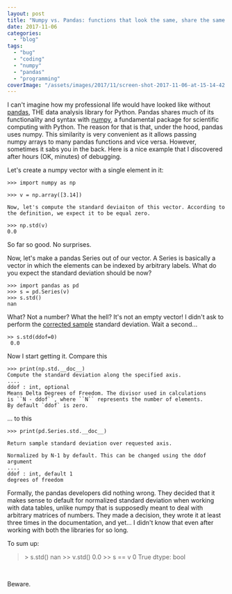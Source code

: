 ```yaml
---
layout: post
title: "Numpy vs. Pandas: functions that look the same, share the same code but behave differently"
date: 2017-11-06
categories: 
  - "blog"
tags: 
  - "bug"
  - "coding"
  - "numpy"
  - "pandas"
  - "programming"
coverImage: "/assets/images/2017/11/screen-shot-2017-11-06-at-15-14-42.png"
---
```


I can't imagine how my professional life would have looked like without [pandas](https://pandas.pydata.org/), THE data analysis library for Python. Pandas shares much of its functionality and syntax with [numpy](http://www.numpy.org/), a fundamental package for scientific computing with Python. The reason for that is that, under the hood, pandas uses numpy. This similarity is very convenient as it allows passing numpy arrays to many pandas functions and vice versa. However, sometimes it sabs you in the back. Here is a nice example that I discovered after hours (OK, minutes) of debugging.

Let's create a numpy vector with a single element in it:

```
>>> import numpy as np

>>> v = np.array([3.14]) 

Now, let's compute the standard deviaiton of this vector. According to the definition, we expect it to be equal zero.
```

```
>>> np.std(v)
0.0
```

So far so good. No surprises.

Now, let's make a pandas Series out of our vector. A Series is basically a vector in which the elements can be indexed by arbitrary labels. What do you expect the standard deviation should be now?

```
>>> import pandas as pd
>>> s = pd.Series(v)
>>> s.std()
nan

```

What? Not a number? What the hell? It's not an empty vector! I didn't ask to perform the [corrected sample](https://en.wikipedia.org/wiki/Standard_deviation#Corrected_sample_standard_deviation) standard deviation. Wait a second...

```
>> s.std(ddof=0)
 0.0
```

Now I start getting it. Compare this

```
>>> print(np.std.__doc__)
Compute the standard deviation along the specified axis.
....
ddof : int, optional
Means Delta Degrees of Freedom. The divisor used in calculations
is ``N - ddof``, where ``N`` represents the number of elements.
By default `ddof` is zero.
```

... to this

```
>>> print(pd.Series.std.__doc__)

Return sample standard deviation over requested axis.

Normalized by N-1 by default. This can be changed using the ddof argument
....
ddof : int, default 1
degrees of freedom
```

Formally, the pandas developers did nothing wrong. They decided that it makes sense to default for normalized standard deviation when working with data tables, unlike numpy that is supposedly meant to deal with arbitrary matrices of numbers. They made a decision, they wrote it at least three times in the documentation, and yet... I didn't know that even after working with both the libraries for so long.

To sum up:

> \> s.std() nan >> v.std() 0.0 >> s == v 0 True dtype: bool

 

Beware.
